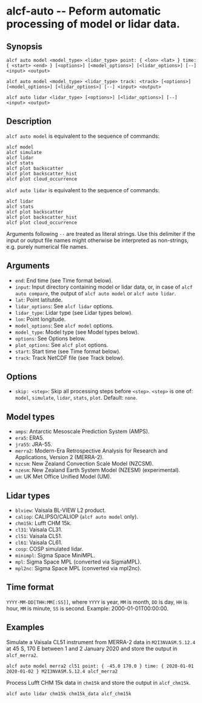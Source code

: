 
alcf-auto -- Peform automatic processing of model or lidar data.
=========

Synopsis
--------

    alcf auto model <model_type> <lidar_type> point: { <lon> <lat> } time: { <start> <end> } [<options>] [<model_options>] [<lidar_options>] [--] <input> <output>

    alcf auto model <model_type> <lidar_type> track: <track> [<options>] [<model_options>] [<lidar_options>] [--] <input> <output>

    alcf auto lidar <lidar_type> [<options>] [<lidar_options>] [--] <input> <output>

Description
-----------

`alcf auto model` is equivalent to the sequence of commands:

    alcf model
    alcf simulate
    alcf lidar
    alcf stats
    alcf plot backscatter
    alcf plot backscatter_hist
    alcf plot cloud_occurrence

`alcf auto lidar` is equivalent to the sequence of commands:

    alcf lidar
    alcf stats
    alcf plot backscatter
    alcf plot backscatter_hist
    alcf plot cloud_occurrence

Arguments following `--` are treated as literal strings. Use this delimiter if the input or output file names might otherwise be interpreted as non-strings, e.g. purely numerical file names.

Arguments
---------

- `end`: End time (see Time format below).
- `input`: Input directory containing model or lidar data, or, in case of `alcf auto compare`, the output of `alcf auto model` or `alcf auto lidar`.
- `lat`: Point latitutde.
- `lidar_options`: See `alcf lidar` options.
- `lidar_type`: Lidar type (see Lidar types below).
- `lon`: Point longitude.
- `model_options`: See `alcf model` options.
- `model_type`: Model type (see Model types below).
- `options`: See Options below.
- `plot_options`: See `alcf plot` options.
- `start`: Start time (see Time format below).
- `track`: Track NetCDF file (see Track below).

Options
-------

- `skip: <step>`: Skip all processing steps before `<step>`. `<step>` is one of: `model`, `simulate`, `lidar`, `stats`, `plot`. Default: `none`.

Model types
-----------

- `amps`: Antarctic Mesoscale Prediction System (AMPS).
- `era5`: ERA5.
- `jra55`: JRA-55.
- `merra2`: Modern-Era Retrospective Analysis for Research and Applications, Version 2 (MERRA-2).
- `nzcsm`: New Zealand Convection Scale Model (NZCSM).
- `nzesm`: New Zealand Earth System Model (NZESM) (experimental).
- `um`: UK Met Office Unified Model (UM).

Lidar types
-----------

- `blview`: Vaisala BL-VIEW L2 product.
- `caliop`: CALIPSO/CALIOP (`alcf auto model` only).
- `chm15k`: Lufft CHM 15k.
- `cl31`: Vaisala CL31.
- `cl51`: Vaisala CL51.
- `cl61`: Vaisala CL61.
- `cosp`: COSP simulated lidar.
- `minimpl`: Sigma Space MiniMPL.
- `mpl`: Sigma Space MPL (converted via SigmaMPL).
- `mpl2nc`: Sigma Space MPL (converted via mpl2nc).

Time format
-----------

`YYYY-MM-DD[THH:MM[:SS]]`, where `YYYY` is year, `MM` is month, `DD` is day,
`HH` is hour, `MM` is minute, `SS` is second. Example: 2000-01-01T00:00:00.

Examples
--------

Simulate a Vaisala CL51 instrument from MERRA-2 data in `M2I3NVASM.5.12.4`
at 45 S, 170 E between 1 and 2 January 2020 and store the output in
`alcf_merra2`.

    alcf auto model merra2 cl51 point: { -45.0 170.0 } time: { 2020-01-01 2020-01-02 } M2I3NVASM.5.12.4 alcf_merra2

Process Lufft CHM 15k data in `chm15k` and store the output in `alcf_chm15k`.

    alcf auto lidar chm15k chm15k_data alcf_chm15k
	